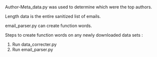 Author-Meta_data.py was used to determine which were the top authors. 

Length data is the entire sanitized list of emails. 

email_parser.py can create function words. 


Steps to create function words on any newly downloaded data sets : 

1) Run data_correcter.py
2) Run email_parser.py
